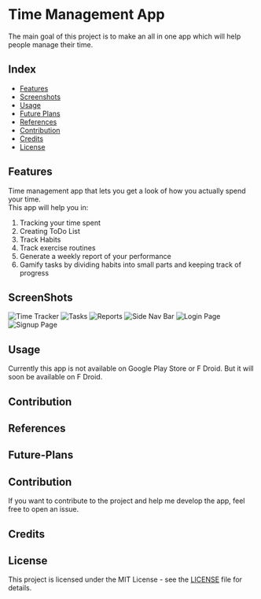 # Time Management App
The main goal of this project is to make an all in one app which will help people manage their time.  


    
## Index
- [Features](#features)
- [Screenshots](#screenshots)
- [Usage](#usage)
- [Future Plans](#future-plans)
- [References](#references)
- [Contribution](#contribution)
- [Credits](#credits)
- [License](#license)


## Features
Time management app that lets you get a look of how you actually spend your time.  
This app will help you in:

1. Tracking your time spent
2. Creating ToDo List
3. Track Habits
4. Track exercise routines 
5. Generate a weekly report of your performance
6. Gamify tasks by dividing habits into small parts and keeping track of progress




## ScreenShots

![Time Tracker](https://github.com/Soham908/Time_Management_App/blob/master/screenshots/Screenshot%20Time%20Tracking.png)
![Tasks](https://github.com/Soham908/Time_Management_App/blob/master/screenshots/Screenshot%20Task%20Fragment.png)
![Reports](https://github.com/Soham908/Time_Management_App/blob/master/screenshots/Screenshot%20Report.png)
![Side Nav Bar](https://github.com/Soham908/Time_Management_App/blob/master/screenshots/Screenshot%20Side%20Nav%20Bar.png)
![Login Page](https://github.com/Soham908/Time_Management_App/blob/master/screenshots/Screenshot%20Login%20Page.png)
![Signup Page](https://github.com/Soham908/Time_Management_App/blob/master/screenshots/Screenshot%20Signup.png)



## Usage
Currently this app is not available on Google Play Store or F Droid. But it will soon be available on F Droid.

## Contribution

## References

## Future-Plans

## Contribution
If you want to contribute to the project and help me develop the app, feel free to open an issue.

## Credits

## License
This project is licensed under the MIT License - see the [LICENSE](LICENSE) file for details.
